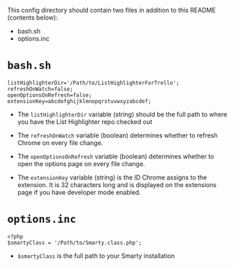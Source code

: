 This config directory should contain two files in addition to this README (contents below):

- bash.sh
- options.inc

# `bash.sh`

	listHighlighterDir='/Path/to/ListHighlighterForTrello';
	refreshOnWatch=false;
	openOptionsOnRefresh=false;
	extensionKey=abcdefghijklmnopqrstuvwxyzabcdef;

- The `listHighlighterDir` variable (string) should be the full path to where you have the List Highlighter repo checked out

- The `refreshOnWatch` variable (boolean) determines whether to refresh Chrome on every file change.

- The `openOptionsOnRefresh` variable (boolean) determines whether to open the options page on every file change.

- The `extensionKey` variable (string) is the ID Chrome assigns to the extension. It is 32 characters long and is displayed on the extensions page if you have developer mode enabled.

# `options.inc`

	<?php
	$smartyClass = '/Path/to/Smarty.class.php';

- `$smartyClass` is the full path to your Smarty installation
